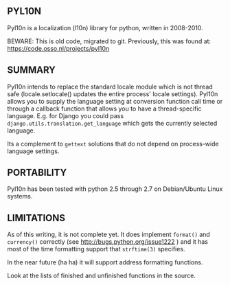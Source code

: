 PYL10N
------

Pyl10n is a localization (l10n) library for python, written in 2008-2010.

BEWARE: This is old code, migrated to git. Previously, this was found at:
https://code.osso.nl/projects/pyl10n


SUMMARY
-------

Pyl10n intends to replace the standard locale module which is not thread safe
(locale.setlocale() updates the entire process' locale settings). Pyl10n allows
you to supply the language setting at conversion function call time or through
a callback function that allows you to have a thread-specific language. E.g.
for Django you could pass `django.utils.translation.get_language` which gets
the currently selected language.

Its a complement to `gettext` solutions that do not depend on process-wide language settings.


PORTABILITY
-----------

Pyl10n has been tested with python 2.5 through 2.7 on Debian/Ubuntu Linux systems.


LIMITATIONS
-----------

As of this writing, it is not complete yet. It does implement `format()` and
`currency()` correctly (see http://bugs.python.org/issue1222 ) and it has
most of the time formatting support that `strftime(3)` specifies.

In the near future (ha ha) it will support address formatting functions.

Look at the lists of finished and unfinished functions in the source.
